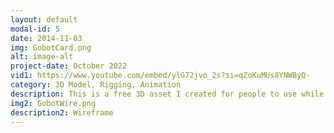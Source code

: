 ```yaml
---
layout: default
modal-id: 5
date: 2014-11-03
img: GobotCard.png
alt: image-alt
project-date: October 2022
vid1: https://www.youtube.com/embed/ylG72jvo_2s?si=qZoKuMUs8YNWByQ-
category: 3D Model, Rigging, Animation
description: This is a free 3D asset I created for people to use while Prototyping in the Godot game engine. It comes with multiple color palettes, is fully rigged, and has several animations. https://captainripley.itch.io/godot-3d-robot-character
img2: GobotWire.png
description2: Wireframe
---
```

